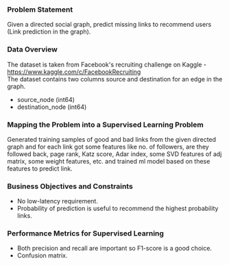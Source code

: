 ### Problem Statement

Given a directed social graph, predict missing links to recommend users (Link prediction in the graph).

### Data Overview

The dataset is taken from Facebook's recruiting challenge on Kaggle - https://www.kaggle.com/c/FacebookRecruiting <br>
The dataset contains two columns source and destination for an edge in the graph.
- source_node (int64)
- destination_node (int64)

### Mapping the Problem into a Supervised Learning Problem

Generated training samples of good and bad links from the given directed graph and for each link got some features like no. of followers, are they followed back, page rank, Katz score, Adar index, some SVD features of adj matrix, some weight features, etc. and trained ml model based on these features to predict link.

### Business Objectives and Constraints

- No low-latency requirement.
- Probability of prediction is useful to recommend the highest probability links.

### Performance Metrics for Supervised Learning

- Both precision and recall are important so F1-score is a good choice.
- Confusion matrix.
